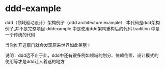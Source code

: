 # ddd-example
ddd（领域驱动设计）架构例子（ddd architecture example）
本代码是ddd架构例子,并不是完整项目
dddexample 中是使用ddd架构重构后的代码
tradition 中是一个传统的代码

当你推开这扇门就会发现原来世界如此美丽！

说明：ddd远不止于此，ddd中还有很多例如领域的划分、依赖倒置、设计模式的使用等才是ddd让人着迷的地方
